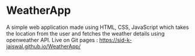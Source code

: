 # WeatherApp
A simple web application made using HTML, CSS, JavaScript which takes the location from the user and fetches the weather details using openweather API.
Live on Git pages : https://sid-k-jaiswal.github.io/WeatherApp/
